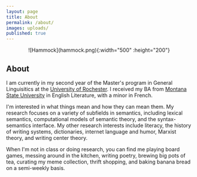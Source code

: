 ```yaml
---
layout: page
title: About
permalink: /about/
images: uploads/
published: true
---
```


<div class="page" markdown="1">

<center>
  <!--<img src="uploads/hammock.png" srcset="uploads/hammock.png" width="500" height="200">-->
  ![Hammock](hammock.png){:width="500" :height="200"}
</center>

## About 

I am currently in my second year of the Master's program in General Linguisitics at the [University of Rochester](http://www.sas.rochester.edu/lin/). I received my BA from [Montana State University](http://www.montana.edu/) in English Literature, with a minor in French.

I'm interested in what things mean and how they can mean them. My research focuses on a variety of subfields in semantics, including lexical semantics, computational models of semantic theory, and the syntax-semantics interface. My other research interests include literacy, the history of writing systems, dictionaries, internet language and humor, Marxist theory, and writing center theory.

When I'm not in class or doing research, you can find me playing board games, messing around in the kitchen, writing poetry, brewing big pots of tea, curating my meme collection, thrift shopping, and baking banana bread on a semi-weekly basis.

</div>
